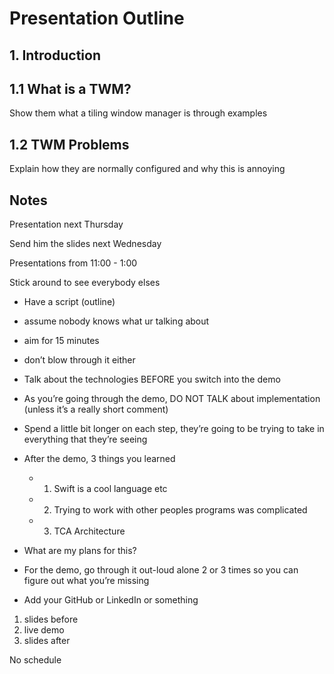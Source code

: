 # Presentation Outline

## 1. Introduction

## 1.1  What is a TWM?

Show them what a tiling window manager is through examples

## 1.2 TWM Problems

Explain how they are normally configured and why this is annoying


## Notes

Presentation next Thursday

Send him the slides next Wednesday

Presentations from 11:00 - 1:00

Stick around to see everybody elses

- Have a script (outline)
- assume nobody knows what ur talking about
- aim for 15 minutes
- don’t blow through it either
- Talk about the technologies BEFORE you switch into the demo
- As you’re going through the demo, DO NOT TALK about implementation (unless it’s a really short comment)
- Spend a little bit longer on each step, they’re going to be trying to take in everything that they’re seeing
- After the demo, 3 things you learned
  
  - 1. Swift is a cool language etc
  - 2. Trying to work with other peoples programs was complicated
  - 3. TCA Architecture
- What are my plans for this?
- For the demo, go through it out-loud alone 2 or 3 times so you can figure out what you’re missing
- Add your GitHub or LinkedIn or something

1. slides before
2. live demo
3. slides after

No schedule
